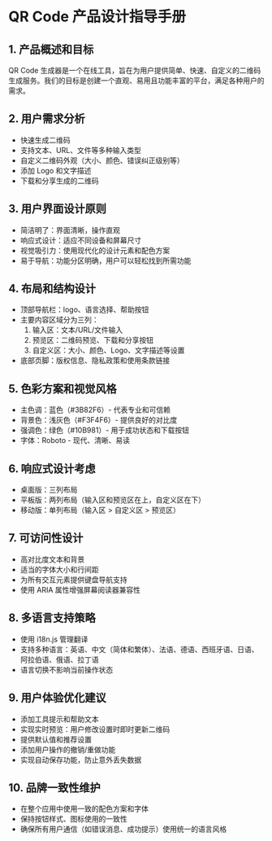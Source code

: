 # QR Code 产品设计指导手册

## 1. 产品概述和目标
QR Code 生成器是一个在线工具，旨在为用户提供简单、快速、自定义的二维码生成服务。我们的目标是创建一个直观、易用且功能丰富的平台，满足各种用户的需求。

## 2. 用户需求分析
- 快速生成二维码
- 支持文本、URL、文件等多种输入类型
- 自定义二维码外观（大小、颜色、错误纠正级别等）
- 添加 Logo 和文字描述
- 下载和分享生成的二维码

## 3. 用户界面设计原则
- 简洁明了：界面清晰，操作直观
- 响应式设计：适应不同设备和屏幕尺寸
- 视觉吸引力：使用现代化的设计元素和配色方案
- 易于导航：功能分区明确，用户可以轻松找到所需功能

## 4. 布局和结构设计
- 顶部导航栏：logo、语言选择、帮助按钮
- 主要内容区域分为三列：
  1. 输入区：文本/URL/文件输入
  2. 预览区：二维码预览、下载和分享按钮
  3. 自定义区：大小、颜色、Logo、文字描述等设置
- 底部页脚：版权信息、隐私政策和使用条款链接

## 5. 色彩方案和视觉风格
- 主色调：蓝色（#3B82F6）- 代表专业和可信赖
- 背景色：浅灰色（#F3F4F6）- 提供良好的对比度
- 强调色：绿色（#10B981）- 用于成功状态和下载按钮
- 字体：Roboto - 现代、清晰、易读

## 6. 响应式设计考虑
- 桌面版：三列布局
- 平板版：两列布局（输入区和预览区在上，自定义区在下）
- 移动版：单列布局（输入区 > 自定义区 > 预览区）

## 7. 可访问性设计
- 高对比度文本和背景
- 适当的字体大小和行间距
- 为所有交互元素提供键盘导航支持
- 使用 ARIA 属性增强屏幕阅读器兼容性

## 8. 多语言支持策略
- 使用 i18n.js 管理翻译
- 支持多种语言：英语、中文（简体和繁体）、法语、德语、西班牙语、日语、阿拉伯语、俄语、拉丁语
- 语言切换不影响当前操作状态

## 9. 用户体验优化建议
- 添加工具提示和帮助文本
- 实现实时预览：用户修改设置时即时更新二维码
- 提供默认值和推荐设置
- 添加用户操作的撤销/重做功能
- 实现自动保存功能，防止意外丢失数据

## 10. 品牌一致性维护
- 在整个应用中使用一致的配色方案和字体
- 保持按钮样式、图标使用的一致性
- 确保所有用户通信（如错误消息、成功提示）使用统一的语言风格